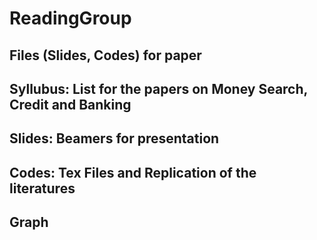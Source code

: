 # ReadingGroup
## Files (Slides, Codes) for paper

## Syllubus: List for the papers on Money Search, Credit and Banking
## Slides: Beamers for presentation
## Codes: Tex Files and Replication of the literatures
## Graph
